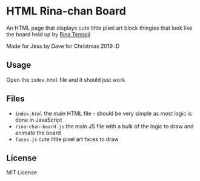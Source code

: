 HTML Rina-chan Board
====================

An HTML page that displays cute little pixel art block thingies that look like
the board held up by [Rina
Tennoji](https://love-live.fandom.com/wiki/Rina_Tennoji)

Made for Jess by Dave for Christmas 2019 :D

Usage
-----

Open the `index.html` file and it should just work

Files
-----

- `index.html` the main HTML file - should be very simple as most logic is done in JavaScript
- `rina-chan-board.js` the main JS file with a bulk of the logic to draw and animate the board
- `faces.js` cute little pixel art faces to draw

License
-------

MIT License
